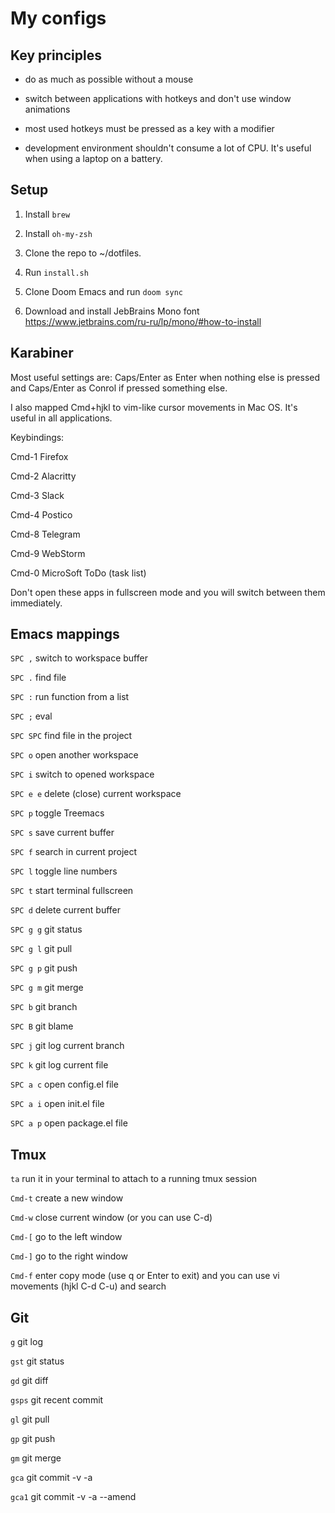 # My configs

## Key principles

- do as much as possible without a mouse

- switch between applications with hotkeys and don't use window animations

- most used hotkeys must be pressed as a key with a modifier

- development environment shouldn't consume a lot of CPU. It's useful when using a laptop on a battery.


## Setup

1. Install `brew`

2. Install `oh-my-zsh`

3. Clone the repo to ~/dotfiles.

4. Run `install.sh`

5. Clone Doom Emacs and run `doom sync`

6. Download and install JebBrains Mono font https://www.jetbrains.com/ru-ru/lp/mono/#how-to-install


## Karabiner

Most useful settings are: Caps/Enter as Enter when nothing else is pressed and Caps/Enter as Conrol if pressed something else.

I also mapped Cmd+hjkl to vim-like cursor movements in Mac OS. It's useful in all applications.

Keybindings:

Cmd-1 Firefox

Cmd-2 Alacritty

Cmd-3 Slack

Cmd-4 Postico

Cmd-8 Telegram

Cmd-9 WebStorm

Cmd-0 MicroSoft ToDo (task list)

Don't open these apps in fullscreen mode and you will switch between them immediately.


## Emacs mappings

`SPC ,`   switch to workspace buffer

`SPC .`   find file

`SPC :`   run function from a list

`SPC ;`   eval

`SPC SPC` find file in the project

`SPC o`   open another workspace

`SPC i`   switch to opened workspace

`SPC e e` delete (close) current workspace

`SPC p`   toggle Treemacs

`SPC s`   save current buffer

`SPC f`   search in current project

`SPC l`   toggle line numbers

`SPC t`   start terminal fullscreen

`SPC d`   delete current buffer

`SPC g g` git status

`SPC g l` git pull

`SPC g p` git push

`SPC g m` git merge

`SPC b`   git branch

`SPC B`   git blame

`SPC j`   git log current branch

`SPC k`   git log current file

`SPC a c` open config.el file

`SPC a i` open init.el file

`SPC a p` open package.el file


## Tmux

`ta`    run it in your terminal to attach to a running tmux session

`Cmd-t` create a new window

`Cmd-w` close current window (or you can use C-d)

`Cmd-[` go to the left window

`Cmd-]` go to the right window

`Cmd-f` enter copy mode (use q or Enter to exit) and you can use vi movements (hjkl C-d C-u) and search


## Git

`g`    git log

`gst`  git status

`gd`   git diff

`gsps` git recent commit

`gl`   git pull

`gp`   git push

`gm`   git merge

`gca`  git commit -v -a

`gca1` git commit -v -a --amend
